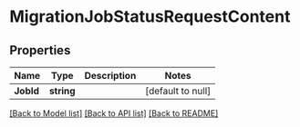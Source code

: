 # MigrationJobStatusRequestContent

## Properties
Name | Type | Description | Notes
------------ | ------------- | ------------- | -------------
**JobId** | **string** |  | [default to null]

[[Back to Model list]](../README.md#documentation-for-models) [[Back to API list]](../README.md#documentation-for-api-endpoints) [[Back to README]](../README.md)

